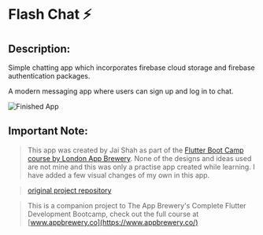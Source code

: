 # Flash Chat ⚡️

## Description:

Simple chatting app which incorporates firebase cloud storage and firebase authentication packages.

A modern messaging app where users can sign up and log in to chat.

![Finished App](https://github.com/londonappbrewery/Images/blob/master/flash_chat_flutter_demo.gif)


## Important Note: 

>This app was created by Jai Shah as part of the [Flutter Boot Camp course by London App Brewery](https://github.com/londonappbrewery/Flutter-Course-Resources/). None of the designs and ideas used are not mine and this was only a practise app created while learning. I have added a few visual changes of my own in this app.

>[original project repository](https://github.com/londonappbrewery/flash-chat-flutter)

>This is a companion project to The App Brewery's Complete Flutter Development Bootcamp, check out the full course at [www.appbrewery.co](https://www.appbrewery.co/)
